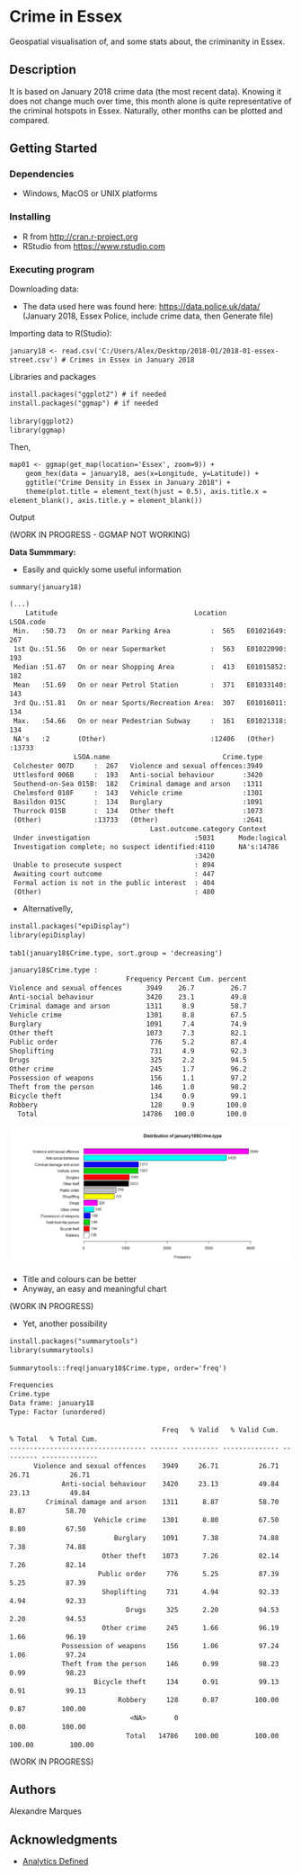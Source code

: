 # Crime in Essex

Geospatial visualisation of, and some stats about, the criminanity in Essex.

## Description

It is based on January 2018 crime data (the most recent data). Knowing it does not change much over time, this month alone is quite representative of the criminal hotspots in Essex. Naturally, other months can be plotted and compared.

## Getting Started

### Dependencies

* Windows, MacOS or UNIX platforms

### Installing

* R from http://cran.r-project.org
* RStudio from https://www.rstudio.com

### Executing program

Downloading data:
* The data used here was found here: https://data.police.uk/data/ (January 2018, Essex Police, include crime data, then Generate file)

Importing data to R(Studio):

```
january18 <- read.csv('C:/Users/Alex/Desktop/2018-01/2018-01-essex-street.csv') # Crimes in Essex in January 2018
```

Libraries and packages

```
install.packages("ggplot2") # if needed
install.packages("ggmap") # if needed

library(ggplot2)
library(ggmap)
```

Then,

```
map01 <- ggmap(get_map(location='Essex', zoom=9)) + 
    geom_hex(data = january18, aes(x=Longitude, y=Latitude)) + 
    ggtitle("Crime Density in Essex in January 2018") + 
    theme(plot.title = element_text(hjust = 0.5), axis.title.x = element_blank(), axis.title.y = element_blank())
```
Output

(WORK IN PROGRESS - GGMAP NOT WORKING)

**Data Summmary:**

* Easily and quickly some useful information

```
summary(january18)
```

```
(...)  
    Latitude                                  Location         LSOA.code    
 Min.   :50.73   On or near Parking Area          :  565   E01021649:  267  
 1st Qu.:51.56   On or near Supermarket           :  563   E01022090:  193  
 Median :51.67   On or near Shopping Area         :  413   E01015852:  182  
 Mean   :51.69   On or near Petrol Station        :  371   E01033140:  143  
 3rd Qu.:51.81   On or near Sports/Recreation Area:  307   E01016011:  134  
 Max.   :54.66   On or near Pedestrian Subway     :  161   E01021318:  134  
 NA's   :2       (Other)                          :12406   (Other)  :13733  
                LSOA.name                            Crime.type  
 Colchester 007D     :  267   Violence and sexual offences:3949  
 Uttlesford 006B     :  193   Anti-social behaviour       :3420  
 Southend-on-Sea 015B:  182   Criminal damage and arson   :1311  
 Chelmsford 010F     :  143   Vehicle crime               :1301  
 Basildon 015C       :  134   Burglary                    :1091  
 Thurrock 015B       :  134   Other theft                 :1073  
 (Other)             :13733   (Other)                     :2641  
                                   Last.outcome.category Context       
 Under investigation                          :5031      Mode:logical  
 Investigation complete; no suspect identified:4110      NA's:14786    
                                              :3420                    
 Unable to prosecute suspect                  : 894                    
 Awaiting court outcome                       : 447                    
 Formal action is not in the public interest  : 404                    
 (Other)                                      : 480                
```
* Alternativelly,
```
install.packages("epiDisplay")
library(epiDisplay)

tab1(january18$Crime.type, sort.group = 'decreasing')
```
```
january18$Crime.type : 
                             Frequency Percent Cum. percent
Violence and sexual offences      3949    26.7         26.7
Anti-social behaviour             3420    23.1         49.8
Criminal damage and arson         1311     8.9         58.7
Vehicle crime                     1301     8.8         67.5
Burglary                          1091     7.4         74.9
Other theft                       1073     7.3         82.1
Public order                       776     5.2         87.4
Shoplifting                        731     4.9         92.3
Drugs                              325     2.2         94.5
Other crime                        245     1.7         96.2
Possession of weapons              156     1.1         97.2
Theft from the person              146     1.0         98.2
Bicycle theft                      134     0.9         99.1
Robbery                            128     0.9        100.0
  Total                          14786   100.0        100.0
```
![](https://github.com/alexandrenm/Crime-in-Essex/blob/master/tab1.png)

* Title and colours can be better
* Anyway, an easy and meaningful chart

(WORK IN PROGRESS)

* Yet, another possibility

```
install.packages("summarytools")
library(summarytools)

Summarytools::freq(january18$Crime.type, order='freq')
```
```
Frequencies   
Crime.type     
Data frame: january18   
Type: Factor (unordered)   

                                      Freq   % Valid   % Valid Cum.   % Total   % Total Cum.
---------------------------------- ------- --------- -------------- --------- --------------
      Violence and sexual offences    3949     26.71          26.71     26.71          26.71
             Anti-social behaviour    3420     23.13          49.84     23.13          49.84
         Criminal damage and arson    1311      8.87          58.70      8.87          58.70
                     Vehicle crime    1301      8.80          67.50      8.80          67.50
                          Burglary    1091      7.38          74.88      7.38          74.88
                       Other theft    1073      7.26          82.14      7.26          82.14
                      Public order     776      5.25          87.39      5.25          87.39
                       Shoplifting     731      4.94          92.33      4.94          92.33
                             Drugs     325      2.20          94.53      2.20          94.53
                       Other crime     245      1.66          96.19      1.66          96.19
             Possession of weapons     156      1.06          97.24      1.06          97.24
             Theft from the person     146      0.99          98.23      0.99          98.23
                     Bicycle theft     134      0.91          99.13      0.91          99.13
                           Robbery     128      0.87         100.00      0.87         100.00
                              <NA>       0                               0.00         100.00
                             Total   14786    100.00         100.00    100.00         100.00
```

(WORK IN PROGRESS)

## Authors

Alexandre Marques

## Acknowledgments

* [Analytics Defined](https://analyticsdefined.com/plotting-maps-in-r-using-ggmap/)

